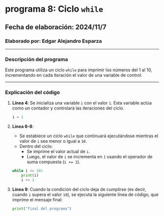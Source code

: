 # programa 8: Ciclo `while`  
## Fecha de elaboración: 2024/11/7  
### Elaborado por: Edgar Alejandro Esparza  

---

### **Descripción del programa**  
Este programa utiliza un ciclo `while` para imprimir los números del 1 al 10, incrementando en cada iteración el valor de una variable de control.  

---

### **Explicación del código**  

1. **Línea 4**: Se inicializa una variable `i` con el valor `1`. Esta variable actúa como un contador y controlará las iteraciones del ciclo.  
   ```python
   i = 1
   ```

2. **Línea 6-8**:  
   - Se establece un ciclo `while` que continuará ejecutándose mientras el valor de `i` sea menor o igual a `10`.  
   - Dentro del ciclo:  
     - Se imprime el valor actual de `i`.  
     - Luego, el valor de `i` se incrementa en `1` usando el operador de suma compuesta (`i += 1`).  
   ```python
   while i <= 10:
       print(i)
       i += 1
   ```

3. **Línea 9**: Cuando la condición del ciclo deja de cumplirse (es decir, cuando `i` supera el valor `10`), se ejecuta la siguiente línea de código, que imprime el mensaje final:  
   ```python
   print("final del programa")
   ```
